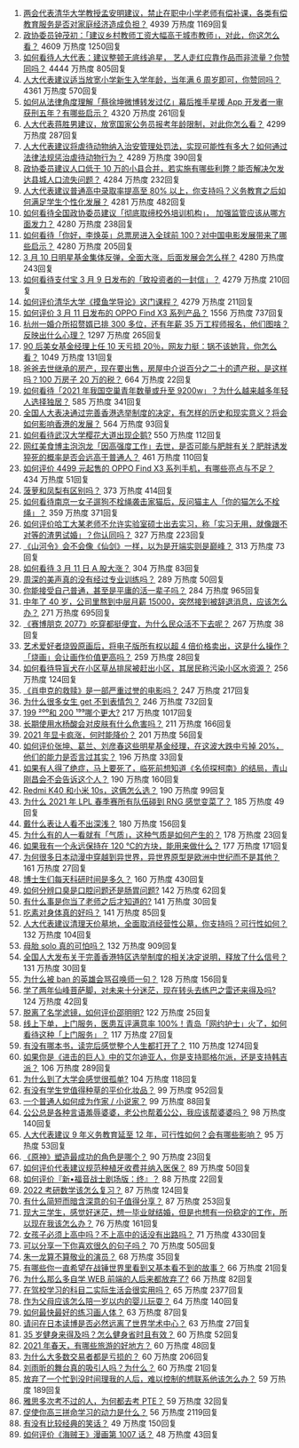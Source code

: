 1. [两会代表清华大学教授孟安明建议，禁止在职中小学老师有偿补课，各类有偿教育服务是否对家庭经济造成负担？](https://www.zhihu.com/question/448419438) 4939 万热度 1169回复
1. [政协委员钟茂初：「建议乡村教师工资大幅高于城市教师」，对此，你这怎么看？](https://www.zhihu.com/question/448359133) 4609 万热度 1250回复
1. [如何看待人大代表：建议整顿无底线追星， 艺人走红应靠作品而非流量？你赞同吗？](https://www.zhihu.com/question/448545659) 4444 万热度 805回复
1. [人大代表建议适当放宽小学新生入学年龄，当年满 6 周岁即可，你赞同吗？](https://www.zhihu.com/question/448559898) 4361 万热度 570回复
1. [如何从法律角度理解「蔡徐坤微博转发过亿」幕后推手星援 App 开发者一审获刑五年？有哪些启示？](https://www.zhihu.com/question/448562224) 4320 万热度 261回复
1. [人大代表蒋胜男建议，放宽国家公务员报考年龄限制，对此你怎么看？](https://www.zhihu.com/question/447039783) 4299 万热度 287回复
1. [人大代表建议将虐待动物纳入治安管理处罚法，实现可能性有多大？如何通过法律法规惩治虐待动物行为？](https://www.zhihu.com/question/448536131) 4289 万热度 390回复
1. [政协委员建议人口低于 10 万的小县合并，若实施有哪些利弊？能否解决欠发达县城人口流失问题？](https://www.zhihu.com/question/448537934) 4284 万热度 232回复
1. [人大代表建议普通高中录取率提高至 80% 以上，你支持吗？义务教育之后如何满足学生个性化发展？](https://www.zhihu.com/question/448440699) 4281 万热度 482回复
1. [如何看待全国政协委员建议「彻底取缔校外培训机构」， 加强监管应该从哪方面发力？](https://www.zhihu.com/question/448474428) 4280 万热度 238回复
1. [如何看待「你好，李焕英」总票房进入全球前 100？对中国电影发展带来了哪些启示？](https://www.zhihu.com/question/448705139) 4280 万热度 205回复
1. [3 月 10 日明星基金集体反弹，全面大涨，后面发展会怎么样？](https://www.zhihu.com/question/448591120) 4280 万热度 243回复
1. [如何看待支付宝 3 月 9 日发布的「致投资者的一封信」？](https://www.zhihu.com/question/448531684) 4279 万热度 210回复
1. [如何评价清华大学《摸鱼学导论》这门课程？](https://www.zhihu.com/question/448630016) 4279 万热度 211回复
1. [如何评价 3 月 11 日发布的 OPPO Find X3 系列产品？](https://www.zhihu.com/question/448200613) 1556 万热度 737回复
1. [杭州一婚介所招赘婿已排 300 多位，还有年薪 35 万工程师报名，他们图啥？反映出什么心理？](https://www.zhihu.com/question/448749881) 1297 万热度 265回复
1. [90 后美女基金经理上任 10 天亏损 20％，网友力挺：锅不该她背，你怎么看？](https://www.zhihu.com/question/448721696) 1049 万热度 131回复
1. [爸爸去世继承的房产，现在要出售，房屋中介说百分之二十的遗产税，是这样吗？100 万房子 20 万的税？](https://www.zhihu.com/question/348287427) 664 万热度 22回复
1. [如何看待「2021 年我国空巢青年数量或升至 9200w」？为什么越来越多年轻人选择独居？](https://www.zhihu.com/question/448562387) 585 万热度 341回复
1. [全国人大表决通过完善香港选举制度的决定，有怎样的历史和现实意义？将会如何影响香港的发展？](https://www.zhihu.com/question/447712125) 564 万热度 93回复
1. [如何看待武汉大学樱花大道出现企鹅?](https://www.zhihu.com/question/447614949) 550 万热度 112回复
1. [网红美食博主泡泡龙「因高强度工作」去世，是否可能与肥胖有关？肥胖诱发猝死的概率是否会远高于普通人？](https://www.zhihu.com/question/448566072) 461 万热度 110回复
1. [如何评价 4499 元起售的 OPPO Find X3 系列手机，有哪些亮点与不足？](https://www.zhihu.com/question/448819828) 434 万热度 51回复
1. [菠萝和凤梨有区别吗？](https://www.zhihu.com/question/20788381) 373 万热度 414回复
1. [如何看待南京一女子遛狗不栓绳袭击家猫后，反问猫主人「你的猫怎么不栓绳」？](https://www.zhihu.com/question/448711431) 359 万热度 371回复
1. [如何评价哈工大某老师不允许实验室硕士出去实习，称「实习无用，就像跟不对等的渣男试婚」？你认同吗？](https://www.zhihu.com/question/448390973) 327 万热度 223回复
1. [《山河令》会不会像《仙剑》一样，以为是开端实则是巅峰？](https://www.zhihu.com/question/448730780) 313 万热度 73回复
1. [如何看待 3 月 11 日 A 股大涨？](https://www.zhihu.com/question/448737124) 304 万热度 83回复
1. [周深的美声真的没有经过专业训练吗？](https://www.zhihu.com/question/302174451) 289 万热度 50回复
1. [你能接受自己普通，甚至是平庸的活一辈子吗？](https://www.zhihu.com/question/442092262) 284 万热度 965回复
1. [中年了 40 岁，公司里熬到中层月薪 15000，突然接到被辞退消息，应该怎么办？](https://www.zhihu.com/question/440996574) 271 万热度 695回复
1. [《赛博朋克 2077》吃穿都挺便宜，为什么民众活不下去呢？](https://www.zhihu.com/question/448297157) 267 万热度 38回复
1. [艺术爱好者烧毁原画后，将电子版所有权以超 4 倍价格卖出，这是什么操作？「烧画」会让画作价值更高吗？](https://www.zhihu.com/question/448715601) 259 万热度 28回复
1. [如何看待导盲犬在小区草丛排尿被赶出小区，其居民称污染小区水资源？](https://www.zhihu.com/question/447687486) 256 万热度 124回复
1. [《肖申克的救赎》是一部严重过誉的电影吗？](https://www.zhihu.com/question/26063628) 247 万热度 217回复
1. [为什么很多女生 get 不到表情包？](https://www.zhihu.com/question/393293873) 246 万热度 732回复
1. [199 ²⁰⁰和 200 ¹⁹⁹哪个更大?](https://www.zhihu.com/question/380167560) 217 万热度 1017回复
1. [长期使用水杨酸会对皮肤有什么危害吗？](https://www.zhihu.com/question/322404035) 211 万热度 166回复
1. [2021 年显卡疯涨，何时能降价？](https://www.zhihu.com/question/439229840) 201 万热度 56回复
1. [如何评价张坤、葛兰、刘彦春这些明星基金经理，在这波大跌中亏掉 20%，他们的能力是否言过其实？](https://www.zhihu.com/question/448502554) 196 万热度 33回复
1. [如果有人得了绝症，马上要死了，临死前想知道《名侦探柯南》的结局，青山刚昌会不会告诉这个人？](https://www.zhihu.com/question/448275927) 190 万热度 160回复
1. [Redmi K40 和小米 10s，这俩怎么选？](https://www.zhihu.com/question/448352248) 190 万热度 99回复
1. [为什么 2021 年 LPL 春季赛所有队伍碰到 RNG 感觉变菜了？](https://www.zhihu.com/question/448186521) 185 万热度 49回复
1. [戴什么表让人看不出深浅？](https://www.zhihu.com/question/447868724) 180 万热度 156回复
1. [为什么有的人一看就有「气质」，这种气质是如何产生的？](https://www.zhihu.com/question/439868962) 178 万热度 23回复
1. [如果我有一个永远保持在 120 ℃的方块，能用来做什么？](https://www.zhihu.com/question/448323743) 177 万热度 171回复
1. [为何很多日本动漫中穿越到异世界，异世界原型是欧洲中世纪而不是其他？](https://www.zhihu.com/question/274667903) 161 万热度 27回复
1. [博士生们每天科研时间是多久？](https://www.zhihu.com/question/27154943) 160 万热度 430回复
1. [如何分辨口臭是口腔问题还是肠胃问题?](https://www.zhihu.com/question/27883412) 142 万热度 62回复
1. [有什么事是你当了老师之后才知道的?](https://www.zhihu.com/question/324672558) 141 万热度 30回复
1. [吃素对身体真的好吗？](https://www.zhihu.com/question/425560491) 141 万热度 85回复
1. [人大代表建议清理天价墓地，全面取消经营性公墓，你支持吗？可行性如何？](https://www.zhihu.com/question/448681236) 132 万热度 104回复
1. [母胎 solo 真的可怕吗？](https://www.zhihu.com/question/440053207) 132 万热度 909回复
1. [全国人大发布关于完善香港特区选举制度的相关决定说明，释放了什么信号？](https://www.zhihu.com/question/447720983) 131 万热度 30回复
1. [为什么被 ban 的英雄会骂召唤师一句？](https://www.zhihu.com/question/435413809) 128 万热度 156回复
1. [学了两年仙峰菩萨脚，对未来十分迷茫，现在转头去练巴之雷还来得及吗?](https://www.zhihu.com/question/448364536) 124 万热度 42回复
1. [脱离了名学滤镜，如何评价邵明明?](https://www.zhihu.com/question/448295981) 122 万热度 25回复
1. [线上下单，上门服务，医患互评满意率 100%！青岛「网约护士」火了，如何看待这种「上门服务」？](https://www.zhihu.com/question/448726306) 117 万热度 27回复
1. [有没有哪本书，读完后感觉整个人生都打开了？](https://www.zhihu.com/question/419528920) 110 万热度 1274回复
1. [如果你是《进击的巨人》中的艾尔迪亚人，你是支持耶格尔派，还是支持韩吉派？](https://www.zhihu.com/question/442421287) 106 万热度 289回复
1. [为什么到了大学会感觉很孤单?](https://www.zhihu.com/question/306961096) 104 万热度 118回复
1. [有没有学生党值得种草的平价化妆品？](https://www.zhihu.com/question/298364783) 99 万热度 952回复
1. [一个普通人如何成为作家 / 小说家？](https://www.zhihu.com/question/328727788) 99 万热度 88回复
1. [公公总是各种言语羞辱婆婆，老公也帮着公公，我应该帮婆婆吗？](https://www.zhihu.com/question/447614786) 98 万热度 140回复
1. [人大代表建议 9 年义务教育延至 12 年，可行性如何？会有哪些影响？](https://www.zhihu.com/question/448608723) 95 万热度 53回复
1. [《原神》塑造最成功的角色是哪个？](https://www.zhihu.com/question/448400489) 90 万热度 23回复
1. [如何评价代表建议规范种植牙收费并纳入医保？](https://www.zhihu.com/question/448789738) 89 万热度 50回复
1. [如何评价『新•福音战士剧场版：终』？](https://www.zhihu.com/question/338237742) 88 万热度 22回复
1. [2022 考研数学该怎么复习？](https://www.zhihu.com/question/400670164) 87 万热度 124回复
1. [有什么简短而暗含深意的句子值得分享？](https://www.zhihu.com/question/441503727) 87 万热度 253回复
1. [现大三学生，感觉好迷茫，想一毕业就结婚，但是也想有一份稳定的工作，所以现在我该怎么办？](https://www.zhihu.com/question/448509738) 76 万热度 161回复
1. [女孩子必须上高中吗？不上高中的话没有出路吗？](https://www.zhihu.com/question/441417513) 71 万热度 4330回复
1. [可以分享一下你喜欢很久的句子吗？](https://www.zhihu.com/question/446792725) 70 万热度 505回复
1. [朱一龙算不算敬业的演员？](https://www.zhihu.com/question/448687259) 68 万热度 35回复
1. [有哪些你一直希望在战锤世界里看到又基本看不到的故事？](https://www.zhihu.com/question/448247437) 66 万热度 21回复
1. [为什么那么多自学 WEB 前端的人后来都放弃了?](https://www.zhihu.com/question/391474781) 66 万热度 82回复
1. [在驾校学习的科目二实际生活会很实用吗？](https://www.zhihu.com/question/295631252) 65 万热度 2377回复
1. [作为父母应该怎么陪一岁以内的婴儿玩耍？](https://www.zhihu.com/question/381449656) 64 万热度 140回复
1. [如何最快最好的练习画人体？](https://www.zhihu.com/question/357227404) 63 万热度 87回复
1. [请问在日本读博是否必然远离了世界学术中心？](https://www.zhihu.com/question/440354267) 63 万热度 27回复
1. [35 岁健身来得及吗？怎么健身省时且有效？](https://www.zhihu.com/question/447581842) 60 万热度 52回复
1. [2021 年春天，有哪些旅游的好地方？](https://www.zhihu.com/question/443244685) 60 万热度 48回复
1. [为什么大多数交易者都是亏损的？](https://www.zhihu.com/question/417863518) 60 万热度 206回复
1. [刘雨昕的舞台真的吸引人吗？为什么？](https://www.zhihu.com/question/445814559) 60 万热度 21回复
1. [放弃了一个忙到没时间理我的人后，难以控制的想联系他该怎么办？](https://www.zhihu.com/question/446212719) 59 万热度 189回复
1. [雅思多次考不过的人，为何都去考 PTE？](https://www.zhihu.com/question/442468744) 59 万热度 32回复
1. [促使你高三拼命学习的动力是什么？](https://www.zhihu.com/question/35708794) 56 万热度 2119回复
1. [有没有比较经典的笑话？](https://www.zhihu.com/question/438330079) 49 万热度 150回复
1. [如何评价《海贼王》漫画第 1007 话？](https://www.zhihu.com/question/448641804) 48 万热度 43回复